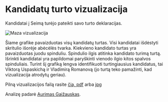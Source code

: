 Kandidatų turto vizualizacija
==================================

Kandidatai į Seimą turėjo pateikti savo turto deklaracijas. 

![Maza vizualizacija](https://github.com/vzemlys/psdatadive12/raw/master/Turtas/turtinis_kandidatu_pasiskirstymas.jpg)


Šiame grafike pavaizduotas visų kandidatų turtas. Visi kandidatai išdėstyti skritulio
išorėje abėcėlės tvarka. Kiekvieno kandidato turtas yra pavaizduotas juodu
spinduliu. Spindulio ilgis atitinka kandidato turimą turtą. Išrinkti kandidatai
yra papildomai paryškinti vienodo ilgio kitos spalvos spinduliais.  Turint  šį
grafiką lengva identifikuoti turtingiausius kandidatus, tai Viktorą Uspaskichą
ir Vladimirą Romanovą (jo turtą teko pamažinti, kad vizualizacija atrodytų
geriau).

Pilną vizualizacijos failą rasite
[čia,
pdf](https://github.com/vzemlys/psdatadive12/raw/master/Turtas/turtinis_kandidatu_pasiskirstymas.pdf)
arba 
[jpg](https://github.com/vzemlys/psdatadive12/raw/master/Turtas/turtinis_kandidatu_pasiskirstymas-didelis.jpg)



Analizę padarė [Aurimas Gaižauskas](http://www.linkedin.com/in/gaizauskas).
